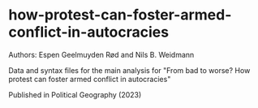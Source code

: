 # how-protest-can-foster-armed-conflict-in-autocracies

Authors: Espen Geelmuyden Rød and Nils B. Weidmann

Data and syntax files for the main analysis for "From bad to worse? How protest can foster armed conflict in autocracies"

Published in Political Geography (2023)
